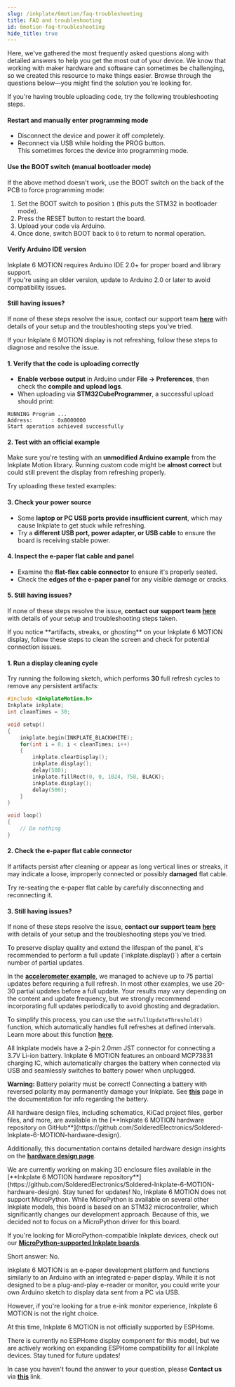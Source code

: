 ```yaml
---
slug: /inkplate/6motion/faq-troubleshooting
title: FAQ and troubleshooting
id: 6motion-faq-troubleshooting
hide_title: true
---
```



<SectionTitle title="FAQ and troublesohoting" backgroundImage="/img/faq.webp" />

Here, we've gathered the most frequently asked questions along with detailed answers to help you get the most out of your device. We know that working with maker hardware and software can sometimes be challenging, so we created this resource to make things easier. Browse through the questions below—you might find the solution you're looking for.

<ExpandableSection title="I can't upload code to Inkplate 6 MOTION">
If you're having trouble uploading code, try the following troubleshooting steps.

#### Restart and manually enter programming mode
- Disconnect the device and power it off completely.
- Reconnect via USB while holding the PROG button.  
  This sometimes forces the device into programming mode.

#### Use the BOOT switch (manual bootloader mode)
If the above method doesn't work, use the BOOT switch on the back of the PCB to force programming mode:

1. Set the BOOT switch to position `1` (this puts the STM32 in bootloader mode).  
2. Press the RESET button to restart the board.  
3. Upload your code via Arduino.  
4. Once done, switch BOOT back to `0` to return to normal operation.

#### Verify Arduino IDE version
Inkplate 6 MOTION requires Arduino IDE 2.0+ for proper board and library support.  
If you're using an older version, update to Arduino 2.0 or later to avoid compatibility issues.

#### Still having issues?
If none of these steps resolve the issue, contact our support team [**here**](https://soldered.com/contact/) with details of your setup and the troubleshooting steps you've tried.
</ExpandableSection>



<ExpandableSection title="My display won't refresh, what am I doing wrong?">
If your Inkplate 6 MOTION display is not refreshing, follow these steps to diagnose and resolve the issue.

#### 1. Verify that the code is uploading correctly
- **Enable verbose output** in Arduino under **File → Preferences**, then check the **compile and upload logs**.
- When uploading via **STM32CubeProgrammer**, a successful upload should print:

```
RUNNING Program ... 
Address:      : 0x8000000
Start operation achieved successfully
```

#### 2. Test with an official example
Make sure you're testing with an **unmodified Arduino example** from the Inkplate Motion library. Running custom code might be **almost correct** but could still prevent the display from refreshing properly.

Try uploading these tested examples:

<QuickLink 
  title="Inkplate_6_Motion_Simple_BW" 
  description="Example on how to draw simple graphics in black and white mode"
  url="https://github.com/SolderedElectronics/Inkplate_Motion_Arduino_Library/blob/main/examples/Inkplate6Motion/Basic/Inkplate_6_Motion_Simple_BW/Inkplate_6_Motion_Simple_BW.ino" 
/>

<QuickLink 
  title="Inkplate_6_Motion_Simple_Grayscale" 
  description="Example on how to draw simple graphics in grayscale"
  url="https://github.com/SolderedElectronics/Inkplate_Motion_Arduino_Library/blob/main/examples/Inkplate6Motion/Basic/Inkplate_6_Motion_Simple_Grayscale/Inkplate_6_Motion_Simple_Grayscale.ino" 
/>

#### 3. Check your power source
- Some **laptop or PC USB ports provide insufficient current**, which may cause Inkplate to get stuck while refreshing.
- Try a **different USB port, power adapter, or USB cable** to ensure the board is receiving stable power.

#### 4. Inspect the e-paper flat cable and panel
- Examine the **flat-flex cable connector** to ensure it's properly seated.
- Check the **edges of the e-paper panel** for any visible damage or cracks.
<CenteredImage src="/img/inkplate_6_motion/flat_cable.jpg" alt="Inkplate 6 MOTION e-Paper flat cable" caption="E-paper flat cable connector" width="500px"/>

#### 5. Still having issues?
If none of these steps resolve the issue, **contact our support team** [**here**](https://soldered.com/contact/) with details of your setup and troubleshooting steps taken.
</ExpandableSection>

<ExpandableSection title="My display refreshes but has artifacts/streaks">
If you notice **artifacts, streaks, or ghosting** on your Inkplate 6 MOTION display, follow these steps to clean the screen and check for potential connection issues.

#### 1. Run a display cleaning cycle
Try running the following sketch, which performs **30** full refresh cycles to remove any persistent artifacts:

```cpp
#include <InkplateMotion.h>
Inkplate inkplate;
int cleanTimes = 30;

void setup()
{
    inkplate.begin(INKPLATE_BLACKWHITE);
    for(int i = 0; i < cleanTimes; i++)
    {
        inkplate.clearDisplay();
        inkplate.display();
        delay(500);
        inkplate.fillRect(0, 0, 1024, 758, BLACK);
        inkplate.display();
        delay(500);
    }
}

void loop()
{
    // Do nothing
}
```

#### 2. Check the e-paper flat cable connector
If artifacts persist after cleaning or appear as long vertical lines or streaks, it may indicate a loose, improperly connected or possibly **damaged** flat cable.

Try re-seating the e-paper flat cable by carefully disconnecting and reconnecting it.

<CenteredImage src="/img/inkplate_6_motion/flat_cable.jpg" alt="Inkplate 6 MOTION e-Paper flat cable" caption="E-paper flat cable connector" width="500px"/>

#### 3. Still having issues?
If none of these steps resolve the issue, **contact our support team** [**here**](https://soldered.com/contact/) with details of your setup and the troubleshooting steps you've tried.
</ExpandableSection>

<ExpandableSection title="Can I use partial update all the time on Inkplate 6 MOTION?">
To preserve display quality and extend the lifespan of the panel, it's recommended to perform a full update (`inkplate.display()`) after a certain number of partial updates. 

In the [**accelerometer example**](https://github.com/SolderedElectronics/Inkplate_Motion_Arduino_Library/blob/main/examples/Inkplate6Motion/Advanced/Sensors_Other/Inkplate_6_MOTION_Accelerometer_Cube/Inkplate_6_MOTION_Accelerometer_Cube.ino), we managed to achieve up to 75 partial updates before requiring a full refresh. In most other examples, we use 20-30 partial updates before a full update. Your results may vary depending on the content and update frequency, but we strongly recommend incorporating full updates periodically to avoid ghosting and degradation.

To simplify this process, you can use the `setFullUpdateThreshold()` function, which automatically handles full refreshes at defined intervals. Learn more about this function [**here**](/inkplate/6motion/basics/partial-update#partial-update).
</ExpandableSection>

<ExpandableSection title="How to connect a battery to Inkplate?">
All Inkplate models have a 2-pin 2.0mm JST connector for connecting a 3.7V Li-ion battery. Inkplate 6 MOTION features an onboard MCP73831 charging IC, which automatically charges the battery when connected via USB and seamlessly switches to battery power when unplugged.

<CenteredImage src="/img/inkplate_6_motion/battery_jst_connector.jpg" alt="Inkplate 6 MOTION battery JST connector" caption="JST battery connector" width="500px"/>

<WarningBox>**Warning:** Battery polarity must be correct! Connecting a battery with reversed polarity may permanently damage your Inkplate. See [**this**](/inkplate/6motion/hardware/battery) page in the documentation for info regarding the battery.</WarningBox>
</ExpandableSection>

<ExpandableSection title="Where can I find hardware files and schematics for Inkplate 6 MOTION?">
All hardware design files, including schematics, KiCad project files, gerber files, and more, are available in the [**Inkplate 6 MOTION hardware repository on GitHub**](https://github.com/SolderedElectronics/Soldered-Inkplate-6-MOTION-hardware-design).

Additionally, this documentation contains detailed hardware design insights on the [**hardware design page**](/inkplate/6motion/hardware/design).
</ExpandableSection>

<ExpandableSection title="Where can I download the 3D files for the enclosure for Inkplate 6 MOTION?">
We are currently working on making 3D enclosure files available in the [**Inkplate 6 MOTION hardware repository**](https://github.com/SolderedElectronics/Soldered-Inkplate-6-MOTION-hardware-design). Stay tuned for updates!
</ExpandableSection>

<ExpandableSection title="Does Inkplate 6 MOTION support Micropython?">
No, Inkplate 6 MOTION does not support MicroPython. While MicroPython is available on several other Inkplate models, this board is based on an STM32 microcontroller, which significantly changes our development approach. Because of this, we decided not to focus on a MicroPython driver for this board.

If you're looking for MicroPython-compatible Inkplate devices, check out our [**MicroPython-supported Inkplate boards**](https://github.com/SolderedElectronics/Inkplate-micropython).
</ExpandableSection>

<ExpandableSection title="Can I use Inkplate 6 MOTION as an e-reader/monitor?">
Short answer: No.  

Inkplate 6 MOTION is an e-paper development platform and functions similarly to an Arduino with an integrated e-paper display. While it is not designed to be a plug-and-play e-reader or monitor, you could write your own Arduino sketch to display data sent from a PC via USB.

However, if you're looking for a true e-ink monitor experience, Inkplate 6 MOTION is not the right choice.
</ExpandableSection>

<ExpandableSection title="Can I use Inkplate 6 MOTION with ESPHome/Home Assistant?">
At this time, Inkplate 6 MOTION is not officially supported by ESPHome.  

There is currently no ESPHome display component for this model, but we are actively working on expanding ESPHome compatibility for all Inkplate devices. Stay tuned for future updates!
</ExpandableSection>

<InfoBox>In case you haven't found the answer to your question, please **Contact us** via [**this**](https://soldered.com/contact/) link.</InfoBox>